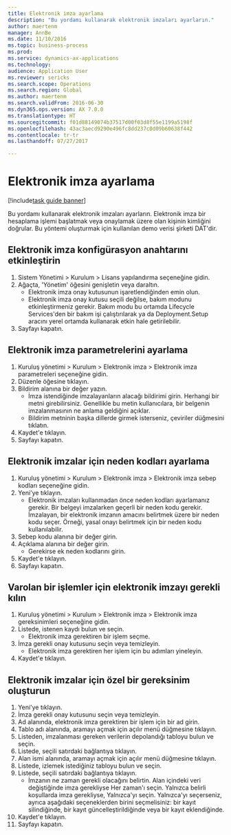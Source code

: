 ```yaml
--- 
title: Elektronik imza ayarlama
description: "Bu yordamı kullanarak elektronik imzaları ayarların."
author: maertenm
manager: AnnBe
ms.date: 11/10/2016
ms.topic: business-process
ms.prod: 
ms.service: dynamics-ax-applications
ms.technology: 
audience: Application User
ms.reviewer: sericks
ms.search.scope: Operations
ms.search.region: Global
ms.author: maertenm
ms.search.validFrom: 2016-06-30
ms.dyn365.ops.version: AX 7.0.0
ms.translationtype: HT
ms.sourcegitcommit: f01d88149074b37517d00f03d8f55e1199a5198f
ms.openlocfilehash: 43ac3aecd9290e496fc8dd237c0d09b60638f442
ms.contentlocale: tr-tr
ms.lasthandoff: 07/27/2017

---
```

# <a name="set-up-electronic-signatures"></a>Elektronik imza ayarlama

[!include[task guide banner](../../includes/task-guide-banner.md)]

Bu yordamı kullanarak elektronik imzaları ayarların. Elektronik imza bir hesaplama işlemi başlatmak veya onaylamak üzere olan kişinin kimliğini doğrular. Bu yöntemi oluşturmak için kullanılan demo verisi şirketi DAT'dir.


## <a name="enable-the-electronic-signature-configuration-key"></a>Elektronik imza konfigürasyon anahtarını etkinleştirin
1. Sistem Yönetimi > Kurulum > Lisans yapılandırma seçeneğine gidin.
2. Ağaçta, 'Yönetim' öğesini genişletin veya daraltın.
    * Elektronik imza onay kutusunun işaretlendiğinden emin olun.  
    * Elektronik imza onay kutusu seçili değilse, bakım modunu etkinleştirmeniz gerekir. Bakım modu bu ortamda Lifecycle Services'den bir bakım işi çalıştırılarak ya da Deployment.Setup aracını yerel ortamda kullanarak etkin hale getirilebilir.  
3. Sayfayı kapatın.

## <a name="set-up-electronic-signature-parameters"></a>Elektronik imza parametrelerini ayarlama
1. Kuruluş yönetimi > Kurulum > Elektronik imza > Elektronik imza parametreleri seçeneğine gidin.
2. Düzenle öğesine tıklayın.
3. Bildirim alanına bir değer yazın.
    * İmza istendiğinde imzalayanların alacağı bildirimi girin. Herhangi bir metni girebilirsiniz. Genellikle bu metin kullanıcılara, bir belgenin imzalanmasının ne anlama geldiğini açıklar.  
    * Bildirim metninin başka dillerde girmek isterseniz, çeviriler düğmesini tıklatın.  
4. Kaydet'e tıklayın.
5. Sayfayı kapatın.

## <a name="set-up-reason-codes-for-electronic-signatures"></a>Elektronik imzalar için neden kodları ayarlama
1. Kuruluş yönetimi > Kurulum > Elektronik imza > Elektronik imza sebep kodları seçeneğine gidin.
2. Yeni'ye tıklayın.
    * Elektronik imzaları kullanmadan önce neden kodları ayarlamanız gerekir. Bir belgeyi imzalarken geçerli bir neden kodu gerekir.     İmzalayan, bir elektronik imzanın amacını belirtmek üzere bir neden kodu seçer. Örneği, yasal onayı belirtmek için bir neden kodu kullanılabilir.  
3. Sebep kodu alanına bir değer girin.
4. Açıklama alanına bir değer girin.
    * Gerekirse ek neden kodlarını girin.  
5. Kaydet'e tıklayın.
6. Sayfayı kapatın.

## <a name="require-electronic-signatures-for-existing-processes"></a>Varolan bir işlemler için elektronik imzayı gerekli kılın
1. Kuruluş yönetimi > Kurulum > Elektronik imza > Elektronik imza gereksinimleri seçeneğine gidin.
2. Listede, istenen kaydı bulun ve seçin.
    * Elektronik imza gerektiren bir işlem seçme.  
3. İmza gerekli onay kutusunu seçin veya temizleyin.
    * Elektronik imza gerektiren her işlem için bu adımları yineleyin.  
4. Kaydet'e tıklayın.

## <a name="create-a-custom-requirement-for-electronic-signatures"></a>Elektronik imzalar için özel bir gereksinim oluşturun
1. Yeni'ye tıklayın.
2. İmza gerekli onay kutusunu seçin veya temizleyin.
3. Ad alanında, elektronik imza gerektiren bir işlem için bir ad girin.
4. Tablo adı alanında, aramayı açmak için açılır menü düğmesine tıklayın.
5. Listeden, imzalanması gereken verilerin depolandığı tabloyu bulun ve seçin.
6. Listede, seçili satırdaki bağlantıya tıklayın.
7. Alan ismi alanında, aramayı açmak için açılır menü düğmesine tıklayın.
8. Listede, izlemek istediğiniz tabloyu bulun ve seçin.
9. Listede, seçili satırdaki bağlantıya tıklayın.
    * İmzanın ne zaman gerekli olacağını belirtin.     Alan içindeki veri değiştiğinde imza gerekliyse Her zaman'ı seçin.     Yalnızca belirli koşullarda imza gerekliyse, Yalnızca'yı seçin. Yalnızca'yı seçerseniz, ayrıca aşağıdaki seçeneklerden birini seçmelisiniz: bir kayıt silindiğinde, bir kayıt güncelleştirildiğinde veya bir kayıt eklendiğinde.  
10. Kaydet'e tıklayın.
11. Sayfayı kapatın.


